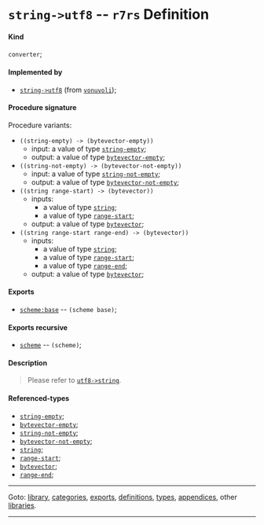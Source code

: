 

<a id='definition__r7rs__string-_3e_utf8'></a>

# `string->utf8` -- `r7rs` Definition


<a id='definition__r7rs__string-_3e_utf8__kind'></a>

#### Kind

`converter`;


<a id='definition__r7rs__string-_3e_utf8__implemented-by'></a>

#### Implemented by

 * [`string->utf8`](../../vonuvoli/definitions/string-_3e_utf8.md#definition__vonuvoli__string-_3e_utf8) (from [`vonuvoli`](../../vonuvoli/_index.md#library__vonuvoli));


<a id='definition__r7rs__string-_3e_utf8__procedure-signature'></a>

#### Procedure signature

Procedure variants:
 * `((string-empty) -> (bytevector-empty))`
   * input: a value of type [`string-empty`](../../r7rs/types/string-empty.md#type__r7rs__string-empty);
   * output: a value of type [`bytevector-empty`](../../r7rs/types/bytevector-empty.md#type__r7rs__bytevector-empty);
 * `((string-not-empty) -> (bytevector-not-empty))`
   * input: a value of type [`string-not-empty`](../../r7rs/types/string-not-empty.md#type__r7rs__string-not-empty);
   * output: a value of type [`bytevector-not-empty`](../../r7rs/types/bytevector-not-empty.md#type__r7rs__bytevector-not-empty);
 * `((string range-start) -> (bytevector))`
   * inputs:
     * a value of type [`string`](../../r7rs/types/string.md#type__r7rs__string);
     * a value of type [`range-start`](../../r7rs/types/range-start.md#type__r7rs__range-start);
   * output: a value of type [`bytevector`](../../r7rs/types/bytevector.md#type__r7rs__bytevector);
 * `((string range-start range-end) -> (bytevector))`
   * inputs:
     * a value of type [`string`](../../r7rs/types/string.md#type__r7rs__string);
     * a value of type [`range-start`](../../r7rs/types/range-start.md#type__r7rs__range-start);
     * a value of type [`range-end`](../../r7rs/types/range-end.md#type__r7rs__range-end);
   * output: a value of type [`bytevector`](../../r7rs/types/bytevector.md#type__r7rs__bytevector);


<a id='definition__r7rs__string-_3e_utf8__exports'></a>

#### Exports

 * [`scheme:base`](../../r7rs/exports/scheme_3a_base.md#export__r7rs__scheme_3a_base) -- `(scheme base)`;


<a id='definition__r7rs__string-_3e_utf8__exports-recursive'></a>

#### Exports recursive

 * [`scheme`](../../r7rs/exports/scheme.md#export__r7rs__scheme) -- `(scheme)`;


<a id='definition__r7rs__string-_3e_utf8__description'></a>

#### Description

> Please refer to [`utf8->string`](../../r7rs/definitions/utf8-_3e_string.md#definition__r7rs__utf8-_3e_string).


<a id='definition__r7rs__string-_3e_utf8__referenced-types'></a>

#### Referenced-types

 * [`string-empty`](../../r7rs/types/string-empty.md#type__r7rs__string-empty);
 * [`bytevector-empty`](../../r7rs/types/bytevector-empty.md#type__r7rs__bytevector-empty);
 * [`string-not-empty`](../../r7rs/types/string-not-empty.md#type__r7rs__string-not-empty);
 * [`bytevector-not-empty`](../../r7rs/types/bytevector-not-empty.md#type__r7rs__bytevector-not-empty);
 * [`string`](../../r7rs/types/string.md#type__r7rs__string);
 * [`range-start`](../../r7rs/types/range-start.md#type__r7rs__range-start);
 * [`bytevector`](../../r7rs/types/bytevector.md#type__r7rs__bytevector);
 * [`range-end`](../../r7rs/types/range-end.md#type__r7rs__range-end);

----

Goto: [library](../../r7rs/_index.md#library__r7rs), [categories](../../r7rs/categories/_index.md#toc__r7rs__categories), [exports](../../r7rs/exports/_index.md#toc__r7rs__exports), [definitions](../../r7rs/definitions/_index.md#toc__r7rs__definitions), [types](../../r7rs/types/_index.md#toc__r7rs__types), [appendices](../../r7rs/appendices/_index.md#toc__r7rs__appendices), other [libraries](../../_libraries.md#toc__libraries).

----

